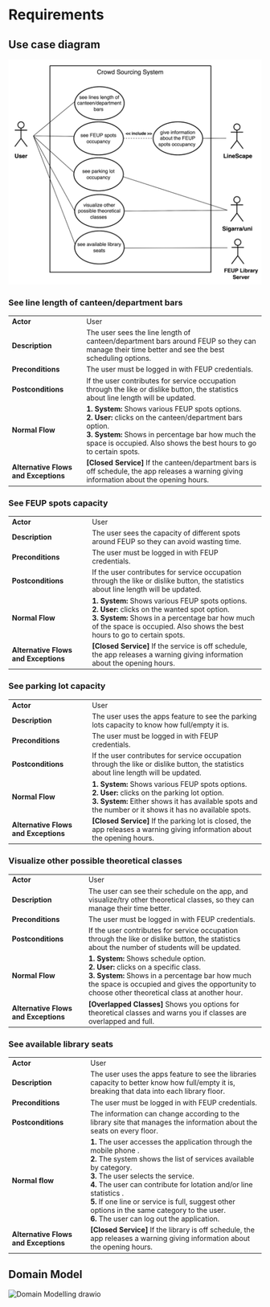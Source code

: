 # Requirements

## Use case diagram
![CrowdSourcingSystem](docs/CrowdSourcingSystem.png)

### See line length of canteen/department bars
|||
| --- | --- |
|**Actor**|User|
|**Description**|The user sees the line length of canteen/department bars around FEUP so they can manage their time better and see the best scheduling options.|
|**Preconditions**| The user must be logged in with FEUP credentials. |
|**Postconditions**| If the user contributes for service occupation through the like or dislike button, the statistics about line length will be updated.|
|**Normal Flow**| **1. System:** Shows various FEUP spots options. </br> **2. User:** clicks on the canteen/department bars option. </br> **3. System:** Shows in percentage bar how much the space is occupied. Also shows the best hours to go to certain spots.|
|**Alternative Flows and Exceptions**| **[Closed Service]** If the canteen/department bars is off schedule, the app releases a warning giving information about the opening hours.

### See FEUP spots capacity
|||
| --- | --- |
|**Actor**|User|
|**Description**|The user sees the capacity of different spots around FEUP so they can avoid wasting time. |
|**Preconditions**| The user must be logged in with FEUP credentials.|
|**Postconditions**| If the user contributes for service occupation through the like or dislike button, the statistics about line length will be updated.| 
|**Normal Flow**| **1. System:** Shows various FEUP spots options. </br> **2. User:** clicks on the wanted spot option. </br> **3. System:** Shows in a percentage bar how much of the space is occupied. Also shows the best hours to go to certain spots.|
|**Alternative Flows and Exceptions**| **[Closed Service]** If the service is off schedule, the app releases a warning giving information about the opening hours.

### See parking lot capacity
|||
| --- | --- |
|**Actor**| User|
|**Description**| The user uses the apps feature to see the parking lots capacity to know how full/empty it is.
|**Preconditions**| The user must be logged in with FEUP credentials. |
|**Postconditions**| If the user contributes for service occupation through the like or dislike button, the statistics about line length will be updated.|
|**Normal Flow**| **1. System:** Shows various FEUP spots options. </br> **2. User:** clicks on the parking lot option.</br> **3. System:** Either shows it has available spots and the number or it shows it has no available spots.|
|**Alternative Flows and Exceptions**| **[Closed Service]** If the parking lot is closed, the app releases a warning giving information about the opening hours.|

### Visualize other possible theoretical classes
|||
| --- | --- |
|**Actor**|User|
|**Description**|The user can see their schedule on the app, and visualize/try other theoretical classes, so they can manage their time better.|
|**Preconditions**| The user must be logged in with FEUP credentials. |
|**Postconditions**| If the user contributes for service occupation through the like or dislike button, the statistics about the number of students will be updated.|
|**Normal Flow**| **1. System:** Shows schedule option. </br> **2. User:** clicks on a specific class. </br> **3. System:** Shows in a percentage bar how much the space is occupied and gives the opportunity to choose other theoretical class at another hour.|
|**Alternative Flows and Exceptions**|**[Overlapped Classes]** Shows you options for theoretical classes and warns you if classes are overlapped and full.|

### See available library seats
|||
| --- | --- |
|**Actor**|  User | 
|**Description** | The user uses the apps feature to see the libraries capacity to better know how full/empty it is, breaking that data into each library floor.|
|**Preconditions**| The user must be logged in with FEUP credentials. |
|**Postconditions** | The information can change according to the library site that manages the information about the seats on every floor.|
| **Normal flow** | **1.** The user accesses the application through the mobile phone .<br> **2.** The system shows the list of services available by category.<br> **3.** The user selects the service.<br> **4.** The user can contribute for lotation and/or line statistics .<br> **5.** If one line or service is full, suggest other options in the same category to the user. <br> **6.** The user can log out the application. |
| **Alternative Flows and Exceptions** | **[Closed Service]** If the library is off schedule, the app releases a warning giving information about the opening hours. |

## Domain Model
![Domain Modelling drawio](https://user-images.githubusercontent.com/80784137/160863948-9918caf7-3404-4587-8787-0f2dc4a5044d.png)
